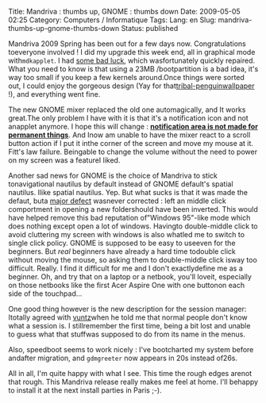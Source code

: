 Title: Mandriva : thumbs up, GNOME : thumbs down
Date: 2009-05-05 02:25
Category: Computers / Informatique
Tags:
Lang: en
Slug: mandriva-thumbs-up-gnome-thumbs-down
Status: published

Mandriva 2009 Spring has been out for a few days now. Congratulations toeveryone involved ! I did my upgrade this week end, all in graphical mode with`mdkapplet`. I had [some bad luck](https://qa.mandriva.com/show_bug.cgi?id=50557), which wasfortunately quickly repaired. What you need to know is that using a 23MB /bootpartition is a bad idea, it's way too small if you keep a few kernels around.Once things were sorted out, I could enjoy the gorgeous design (Yay for that[tribal-penguinwallpaper](http://linuxbidouille.com/2009/03/07/theme-mandriva-20091/) !), and everything went fine.

The new GNOME mixer replaced the old one automagically, and It works great.The only problem I have with it is that it's a notification icon and not anapplet anymore. I hope this will change : [**notification area is not made for permanent things**](http://library.gnome.org/devel/hig-book/stable/desktop-notification-area.html.en). And Inow am unable to have the mixer react to a scroll button action if I put it inthe corner of the screen and move my mouse at it. Fitt's law failure. Beingable to change the volume without the need to power on my screen was a featureI liked.

Another sad news for GNOME is the choice of Mandriva to stick tonavigational nautilus by default instead of GNOME default's spatial nautilus. Ilike spatial nautilus. Yep. But what sucks is that it was made the defaut, buta [major defect](http://bugzilla.gnome.org/show_bug.cgi?id=350474#c1) wasnever corrected : left an middle click comportment in opening a new foldershould have been inverted. This would have helped remove this bad reputation of"Windows 95"-like mode which does nothing except open a lot of windows. Havingto double-middle click to avoid cluttering my screen with windows is also whatled me to switch to single click policy. GNOME is supposed to be easy to useeven for the beginners. But *real* beginners have already a hard time todouble click without moving the mouse, so asking them to double-middle click isway too difficult. Really. I find it difficult for me and I don't exactlydefine me as a beginner. Oh, and try that on a laptop or a netbook, you'll loveit, especially on those netbooks like the first Acer Aspire One with one buttonon each side of the touchpad...

One good thing however is the new description for the session manager: Itotally agreed with [vuntz](http://www.vuntz.net/)when he told me that normal people don't know what a session is. I stillremember the first time, being a bit lost and unable to guess what that stuffwas supposed to do from its name in the menus.

Also, speedboot seems to work nicely : I've bootcharted my system before andafter migration, and `gdmgreeter` now appears in 20s instead of26s.

All in all, I'm quite happy with what I see. This time the rough edges arenot that rough. This Mandriva release really makes me feel at home. I'll behappy to install it at the next install parties in Paris ;-).
